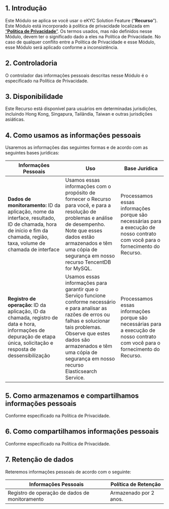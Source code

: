 
## 1\. Introdução

Este Módulo se aplica se você usar o eKYC Solution Feature (“**Recurso**”). Este Módulo está incorporado à política de privacidade localizada em [“**Política de Privacidade**”](https://intl.cloud.tencent.com/document/product/301/17345 ). Os termos usados, mas não definidos nesse Módulo, devem ter o significado dado a eles na Política de Privacidade. No caso de qualquer conflito entre a Política de Privacidade e esse Módulo, esse Módulo será aplicado conforme a inconsistência.

## 2\. Controladoria

O controlador das informações pessoais descritas nesse Módulo é o especificado na Política de Privacidade.

## 3\. Disponibilidade

Este Recurso está disponível para usuários em determinadas jurisdições, incluindo Hong Kong, Singapura, Tailândia, Taiwan e outras jurisdições asiáticas.

## 4\. Como usamos as informações pessoais

Usaremos as informações das seguintes formas e de acordo com as seguintes bases jurídicas:

| **Informações Pessoais**                                     | **Uso**                                                      | **Base Jurídica**                                              |
| ------------------------------------------------------------ | ------------------------------------------------------------ | ------------------------------------------------------------ |
| **Dados de monitoramento:** ID da aplicação, nome da interface, resultado, ID de chamada, hora de início e fim da chamada, região, taxa, volume de chamada de interface | Usamos essas informações com o propósito de fornecer o Recurso para você, e para a resolução de problemas e análise de desempenho. Note que esses dados estão armazenados e têm uma cópia de segurança em nosso recurso TencentDB for MySQL. | Processamos essas informações porque são necessárias para a execução de nosso contrato com você para o fornecimento do Recurso. |
| **Registro de operação:** ID da aplicação, ID da chamada, registro de data e hora, informações de depuração de etapa única, solicitação e resposta de dessensibilização | Usamos essas informações para garantir que o Serviço funcione conforme necessário e para analisar as razões de erros ou falhas e solucionar tais problemas. Observe que estes dados são armazenados e têm uma cópia de segurança em nosso recurso Elasticsearch Service. | Processamos essas informações porque são necessárias para a execução de nosso contrato com você para o fornecimento do Recurso. |



## 5\. Como armazenamos e compartilhamos informações pessoais

Conforme especificado na Política de Privacidade.

## 6\. Como compartilhamos informações pessoais

Conforme especificado na Política de Privacidade.

## 7\. Retenção de dados

Reteremos informações pessoais de acordo com o seguinte:

| **Informações Pessoais**     | **Política de Retenção** |
| ---------------------------- | -------------------- |
| Registro de operação de dados de monitoramento | Armazenado por 2 anos.  |

 